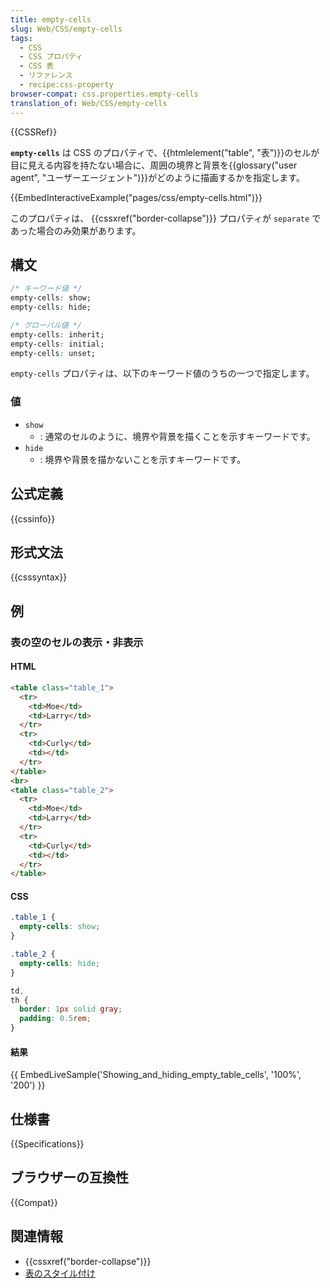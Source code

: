 ```yaml
---
title: empty-cells
slug: Web/CSS/empty-cells
tags:
  - CSS
  - CSS プロパティ
  - CSS 表
  - リファレンス
  - recipe:css-property
browser-compat: css.properties.empty-cells
translation_of: Web/CSS/empty-cells
---
```

{{CSSRef}}

**`empty-cells`** は CSS のプロパティで、{{htmlelement("table", "表")}}のセルが目に見える内容を持たない場合に、周囲の境界と背景を{{glossary("user agent", "ユーザーエージェント")}}がどのように描画するかを指定します。

{{EmbedInteractiveExample("pages/css/empty-cells.html")}}

このプロパティは、 {{cssxref("border-collapse")}} プロパティが `separate` であった場合のみ効果があります。

## 構文

```css
/* キーワード値 */
empty-cells: show;
empty-cells: hide;

/* グローバル値 */
empty-cells: inherit;
empty-cells: initial;
empty-cells: unset;
```

`empty-cells` プロパティは、以下のキーワード値のうちの一つで指定します。

### 値

- `show`
  - : 通常のセルのように、境界や背景を描くことを示すキーワードです。
- `hide`
  - : 境界や背景を描かないことを示すキーワードです。

## 公式定義

{{cssinfo}}

## 形式文法

{{csssyntax}}

## 例

<h3 id="Showing_and_hiding_empty_table_cells">表の空のセルの表示・非表示</h3>

#### HTML

```html
<table class="table_1">
  <tr>
    <td>Moe</td>
    <td>Larry</td>
  </tr>
  <tr>
    <td>Curly</td>
    <td></td>
  </tr>
</table>
<br>
<table class="table_2">
  <tr>
    <td>Moe</td>
    <td>Larry</td>
  </tr>
  <tr>
    <td>Curly</td>
    <td></td>
  </tr>
</table>
```

#### CSS

```css
.table_1 {
  empty-cells: show;
}

.table_2 {
  empty-cells: hide;
}

td,
th {
  border: 1px solid gray;
  padding: 0.5rem;
}
```

#### 結果

{{ EmbedLiveSample('Showing_and_hiding_empty_table_cells', '100%', '200') }}

## 仕様書

{{Specifications}}

## ブラウザーの互換性

{{Compat}}

## 関連情報

- {{cssxref("border-collapse")}}
- [表のスタイル付け](/ja/docs/Learn/CSS/Building_blocks/Styling_tables)
